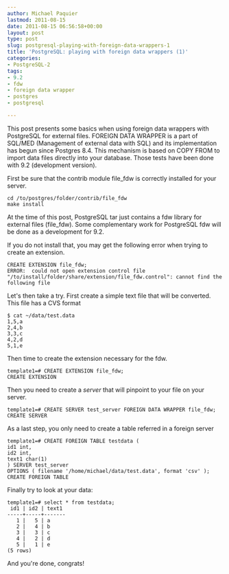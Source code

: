 ```yaml
---
author: Michael Paquier
lastmod: 2011-08-15
date: 2011-08-15 06:56:58+00:00
layout: post
type: post
slug: postgresql-playing-with-foreign-data-wrappers-1
title: 'PostgreSQL: playing with foreign data wrappers (1)'
categories:
- PostgreSQL-2
tags:
- 9.2
- fdw
- foreign data wrapper
- postgres
- postgresql

---
```


This post presents some basics when using foreign data wrappers with PostgreSQL for external files.
FOREIGN DATA WRAPPER is a part of SQL/MED (Management of external data with SQL) and its implementation has begun since Postgres 8.4. This mechanism is based on COPY FROM to import data files directly into your database.
Those tests have been done with 9.2 (development version).

First be sure that the contrib module file\_fdw is correctly installed for your server.

    cd /to/postgres/folder/contrib/file_fdw
    make install

At the time of this post, PostgreSQL tar just contains a fdw library for external files (file\_fdw). Some complementary work for PostgreSQL fdw will be done as a development for 9.2.

If you do not install that, you may get the following error when trying to create an extension.

    CREATE EXTENSION file_fdw;
    ERROR:  could not open extension control file "/to/install/folder/share/extension/file_fdw.control": cannot find the following file

Let's then take a try.
First create a simple text file that will be converted. This file has a CVS format

    $ cat ~/data/test.data
    1,5,a
    2,4,b
    3,3,c
    4,2,d
    5,1,e

Then time to create the extension necessary for the fdw.

    template1=# CREATE EXTENSION file_fdw;
    CREATE EXTENSION

Then you need to create a *server* that will pinpoint to your file on your server.

    template1=# CREATE SERVER test_server FOREIGN DATA WRAPPER file_fdw;
    CREATE SERVER

As a last step, you only need to create a table referred in a foreign server 

    template1=# CREATE FOREIGN TABLE testdata (
    id1 int,
    id2 int,
    text1 char(1)
    ) SERVER test_server
    OPTIONS ( filename '/home/michael/data/test.data', format 'csv' );
    CREATE FOREIGN TABLE

Finally try to look at your data:

    template1=# select * from testdata;
     id1 | id2 | text1 
    -----+-----+-------
       1 |   5 | a
       2 |   4 | b
       3 |   3 | c
       4 |   2 | d
       5 |   1 | e
    (5 rows)

And you're done, congrats!
